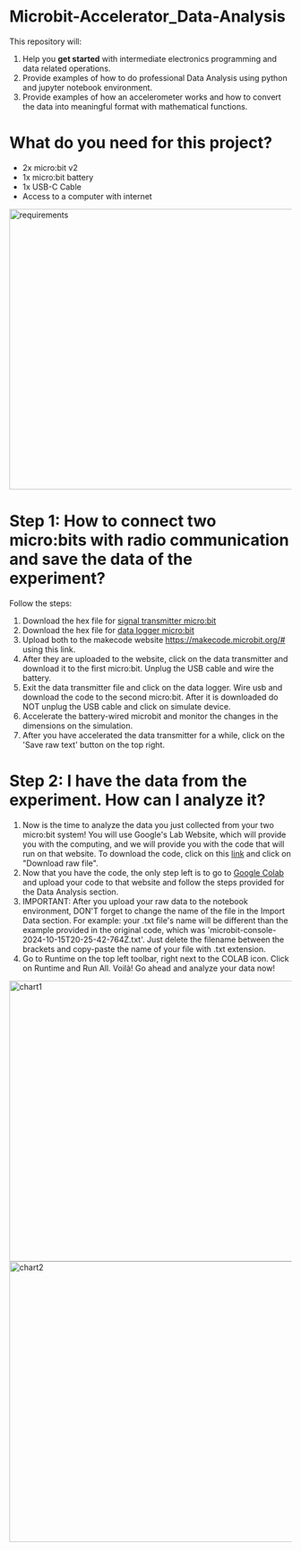 # Microbit-Accelerator_Data-Analysis

This repository will:
1. Help you **get started** with intermediate electronics programming and data related operations.
2. Provide examples of how to do professional Data Analysis using python and jupyter notebook environment.
3. Provide examples of how an accelerometer works and how to convert the data into meaningful format with mathematical functions.


# What do you need for this project?

* 2x micro:bit v2
* 1x micro:bit battery
* 1x USB-C Cable
* Access to a computer with internet

<img src="https://github.com/user-attachments/assets/6e55cffb-de00-4dd4-9ec8-cc0b9925e0dc" alt="requirements" width="1000" height="500">

# Step 1: How to connect two micro:bits with radio communication and save the data of the experiment?

Follow the steps:
1. Download the hex file for [signal transmitter micro:bit](Microbit_Setup/microbit-data-transmitter.hex)
2. Download the hex file for [data logger micro:bit](Microbit_Setup/microbit-data-logger.hex)
3. Upload both to the makecode website https://makecode.microbit.org/# using this link.
4. After they are uploaded to the website, click on the data transmitter and download it to the first micro:bit. Unplug the USB cable and wire the battery.
5. Exit the data transmitter file and click on the data logger. Wire usb and download the code to the second micro:bit. After it is downloaded do NOT unplug the USB cable and click on simulate device.
6. Accelerate the battery-wired microbit and monitor the changes in the dimensions on the simulation.
7. After you have accelerated the data transmitter for a while, click on the 'Save raw text' button on the top right.

# Step 2: I have the data from the experiment. How can I analyze it?

1. Now is the time to analyze the data you just collected from your two micro:bit system! You will use Google's Lab Website, which will provide you with the computing, and we will provide you with the code that will run on that website. To download the code, click on this [link](Accelerometer_Data-Analysis/Accelerometer_Analysis.ipynb) and click on "Download raw file".
2. Now that you have the code, the only step left is to go to [Google Colab](https://colab.research.google.com/) and upload your code to that website and follow the steps provided for the Data Analysis section.
3. IMPORTANT: After you upload your raw data to the notebook environment, DON'T forget to change the name of the file in the Import Data section. For example: your .txt file's name will be different than the example provided in the original code, which was 'microbit-console-2024-10-15T20-25-42-764Z.txt'. Just delete the filename between the brackets and copy-paste the name of your file with .txt extension.
4. Go to Runtime on the top left toolbar, right next to the COLAB icon. Click on Runtime and Run All. Voilà! Go ahead and analyze your data now!


<img src="https://github.com/user-attachments/assets/e1fc3fcd-e91a-4682-9fb5-a52ca20a10be" alt="chart1" width="1000" height="500">

<img src="https://github.com/user-attachments/assets/71400d98-1564-46f6-b220-0fca94af859e" alt="chart2" width="1000" height="500">


